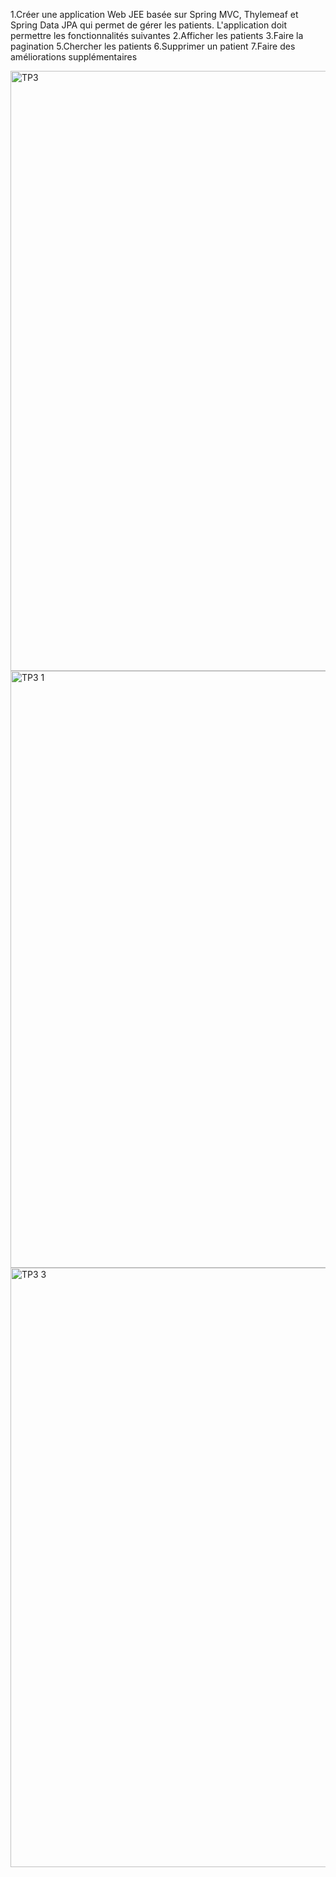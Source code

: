 1.Créer une application Web JEE basée sur Spring MVC, Thylemeaf et Spring Data JPA qui permet de gérer les patients. L'application doit permettre les fonctionnalités suivantes 
2.Afficher les patients
3.Faire la pagination
5.Chercher les patients
6.Supprimer un patient
7.Faire des améliorations supplémentaires

<img width="960" alt="TP3" src="https://github.com/abdobzx/Java_TP/assets/61870589/d82402f5-4c12-4703-86b7-cb7bfa68d4eb">




<img width="955" alt="TP3 1" src="https://github.com/abdobzx/Java_TP/assets/61870589/5a75b2b5-f8f9-4b98-933e-2686a241b7ed">




<img width="959" alt="TP3 3" src="https://github.com/abdobzx/Java_TP/assets/61870589/79ede26b-48cb-4ad0-b612-0a004c4179aa">
